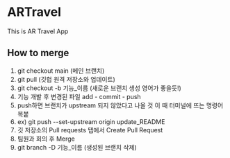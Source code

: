 # ARTravel
This is AR Travel App

## How to merge
1. git checkout main (메인 브랜치)
2. git pull (깃헙 원격 저장소와 업데이트)
3. git checkout -b 기능_이름 (새로운 브랜치 생성 영어가 좋을듯!)
4. 기능 개발 후 변경된 파일 add - commit - push
5. push하면 브랜치가 upstream 되지 않았다고 나올 것 이 때 터미널에 뜨는 명령어 복붙
6. ex) git push --set-upstream origin update_README
7. 깃 저장소의 Pull requests 탭에서 Create Pull Request
8. 팀원과 회의 후 Merge
9. git branch -D 기능_이름 (생성된 브랜치 삭제)
